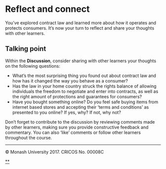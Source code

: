 # Reflect and connect

You’ve explored contract law and learned more about how it operates and protects consumers. It’s now your turn to reflect and share your thoughts with other learners.

## Talking point

Within the **Discussion**, consider sharing with other learners your thoughts on the following questions:

- What’s the most surprising thing you found out about contract law and how has it changed the way you behave as a consumer?
- Has the law in your home country struck the rights balance of allowing individuals the freedom to negotiate and enter into contracts, as well as the right amount of protections and guarantees for consumers?
- Have you bought something online? Do you feel safe buying items from internet based stores and accepting their ‘terms and conditions’ as presented to you online? If yes, why? If not, why not?

Don’t forget to contribute to the discussion by reviewing comments made by other learners, making sure you provide constructive feedback and commentary. You can also ‘like’ comments or follow other learners throughout the course.

------

© Monash University 2017. CRICOS No. 00008C

[**](https://www.futurelearn.com/courses/law-for-non-lawyers/3/steps/177723#fl-comments)